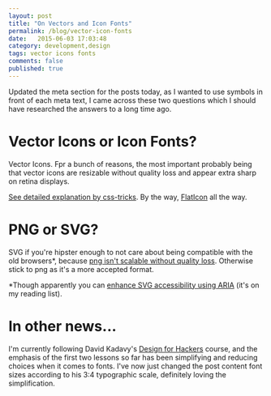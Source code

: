 ```yaml
---
layout: post
title: "On Vectors and Icon Fonts"
permalink: /blog/vector-icon-fonts
date:   2015-06-03 17:03:48
category: development,design
tags: vector icons fonts
comments: false
published: true
---
```


Updated the meta section for the posts today, as I wanted to use symbols in front of each meta text, I came across these two questions which I should have researched the answers to a long time ago.

# Vector Icons or Icon Fonts?

Vector Icons. Fpr a bunch of reasons, the most important probably being that vector icons are resizable without quality loss and appear extra sharp on retina displays.

[See detailed explanation by css-tricks](https://css-tricks.com/icon-fonts-vs-svg/).
By the way, [FlatIcon](http://www.flaticon.com) all the way.


# PNG or SVG?

SVG if you're hipster enough to not care about being compatible with the old browsers*, because [png isn't scalable without quality loss](http://www.compatt.com/lab/IandA/IandA_00-00-02.htm). Otherwise stick to png as it's a more accepted format.  

*Though apparently you can [enhance SVG accessibility using ARIA](http://www.paciellogroup.com/blog/2013/12/using-aria-enhance-svg-accessibility/) (it's on my reading list).


# In other news...
I'm currently following David Kadavy's [Design for Hackers](http://designforhackers.com/) course, and the emphasis of the first two lessons so far has been simplifying and reducing choices when it comes to fonts. I've now just changed the post content font sizes according to his 3:4 typographic scale, definitely loving the simplification.